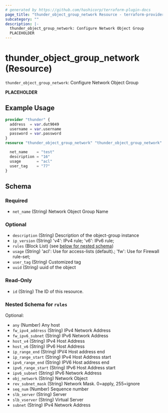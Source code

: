 ```yaml
---
# generated by https://github.com/hashicorp/terraform-plugin-docs
page_title: "thunder_object_group_network Resource - terraform-provider-thunder"
subcategory: ""
description: |-
  thunder_object_group_network: Configure Network Object Group
  PLACEHOLDER
---
```


# thunder_object_group_network (Resource)

`thunder_object_group_network`: Configure Network Object Group

__PLACEHOLDER__

## Example Usage

```terraform
provider "thunder" {
  address  = var.dut9049
  username = var.username
  password = var.password
}
resource "thunder_object_group_network" "thunder_object_group_network" {

  net_name    = "test"
  description = "16"
  usage       = "acl"
  user_tag    = "77"
}
```

<!-- schema generated by tfplugindocs -->
## Schema

### Required

- `net_name` (String) Network Object Group Name

### Optional

- `description` (String) Description of the object-group instance
- `ip_version` (String) 'v4': IPv4 rule; 'v6': IPv6 rule;
- `rules` (Block List) (see [below for nested schema](#nestedblock--rules))
- `usage` (String) 'acl': Use for access-lists (default).; 'fw': Use for Firewall rule-set;
- `user_tag` (String) Customized tag
- `uuid` (String) uuid of the object

### Read-Only

- `id` (String) The ID of this resource.

<a id="nestedblock--rules"></a>
### Nested Schema for `rules`

Optional:

- `any` (Number) Any host
- `fw_ipv4_address` (String) IPv4 Network Address
- `fw_ipv6_subnet` (String) IPv6 Network Address
- `host_v4` (String) IPv4 Host Address
- `host_v6` (String) IPv6 Host Address
- `ip_range_end` (String) IPV4 Host address end
- `ip_range_start` (String) IPv4 Host Address start
- `ipv6_range_end` (String) IPV6 Host address end
- `ipv6_range_start` (String) IPv6 Host Address start
- `ipv6_subnet` (String) IPv6 Network Address
- `obj_network` (String) Network Object
- `rev_subnet_mask` (String) Network Mask. 0=apply, 255=ignore
- `seq_num` (Number) Sequence number
- `slb_server` (String) Server
- `slb_vserver` (String) Virtual Server
- `subnet` (String) IPv4 Network Address



